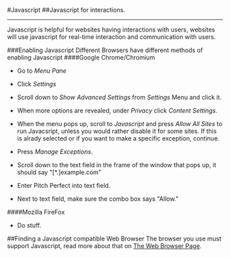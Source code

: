 #Javascript
##Javascript for interactions.
* * *
Javascript is helpful for websites having interactions with users, websites will use javascript for real-time interaction and communication with users. 

###Enabling Javascript
Different Browsers have different methods of enabling Javascript
####Google Chrome/Chromium
 - Go to *Menu Pane*
 - Click *Settings*
 - Scroll down to *Show Advanced Settings* from *Settings* Menu and click it.
 - When more options are revealed, under *Privacy* click *Content Settings*.
 - When the menu pops up, scroll to *Javascript* and press *Allow All Sites* to run Javacsript, unless you would rather disable it for some sites. If this is alrady selected or if you want to make a specific exception, continue.
 
 
 - Press *Manage Exceptions*.
 - Scroll down to the text field in the frame of the window that pops up, it should say "[\*.]example.com"
 - Enter Pitch Perfect into text field.
 - Next to text field, make sure the combo box says "Allow." 
 
####Mozilla FireFox
 - Do stuff.
 
##Finding a  Javascript compatible Web Browser
The browser you use must support Javascript, read more about that on [The Web Browser Page](/about/web-browsers).
